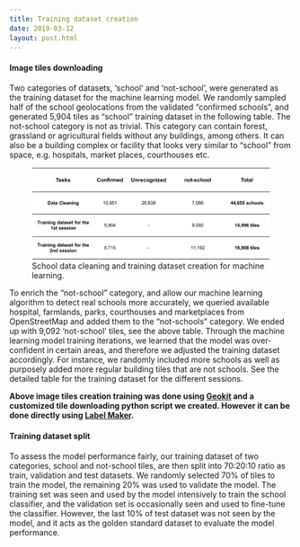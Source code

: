 ```yaml
---
title: Training dataset creation
date: 2019-03-12
layout: post.html
---
```


#### Image tiles downloading

Two categories of datasets, ‘school’ and ‘not-school’, were generated as the training dataset for the machine learning model. We randomly sampled half of the school geolocations from the validated “confirmed schools”, and generated 5,904 tiles as “school” training dataset in the following table. The not-school category is not as trivial. This category can contain forest, grassland or agricultural fields without any buildings, among others. It can also be a building complex or facility that looks very similar to “school” from space, e.g. hospitals, market places, courthouses etc.

<figure class="align-center">
	<img src="/assets/graphics/content/methodology/schools_table_1.png" alt="data cleaning" />
	<figcaption> School data cleaning and training dataset creation for machine learning.</figcaption>
</figure>

To enrich the “not-school” category, and allow our machine learning algorithm to detect real schools more accurately, we queried available hospital, farmlands, parks, courthouses and marketplaces from OpenStreetMap and added them to the “not-schools” category. We ended up with  9,092 ‘not-school’ tiles, see the above table. Through the machine learning model training iterations, we learned that the model was over-confident in certain areas, and therefore we adjusted the training dataset accordingly. For instance, we randomly included more schools as well as purposely added more regular building tiles that are not schools. See the detailed table for the training dataset for the different sessions.

**Above image tiles creation training was done using [Geokit](https://github.com/developmentseed/geokit) and a customized tile downloading python script we created. However it can be done directly using [Label Maker](https://github.com/developmentseed/label-maker).**

#### Training dataset split

To assess the model performance fairly, our training dataset of two categories, school and not-school tiles, are then split into 70:20:10 ratio as train, validation and test datasets. We randomly selected 70% of tiles to train the model, the remaining 20% was used to validate the model. The training set was seen and used by the model intensively to train the school classifier, and the validation set is occasionally seen and used to fine-tune the classifier. However, the last 10% of test dataset was not seen by the model, and it acts as the golden standard dataset to evaluate the model performance.
